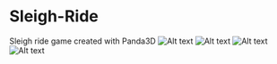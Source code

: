 # Sleigh-Ride
Sleigh ride game created with Panda3D
![Alt text](screenshots/screenshot1.jpg?raw=true "Menu")
![Alt text](screenshots/screenshot2.jpg?raw=true "Gameplay Screenshot")
![Alt text](screenshots/screenshot3.jpg?raw=true "Gameplay Screenshot")
![Alt text](screenshots/screenshot4.jpg?raw=true "Gameplay Screenshot")